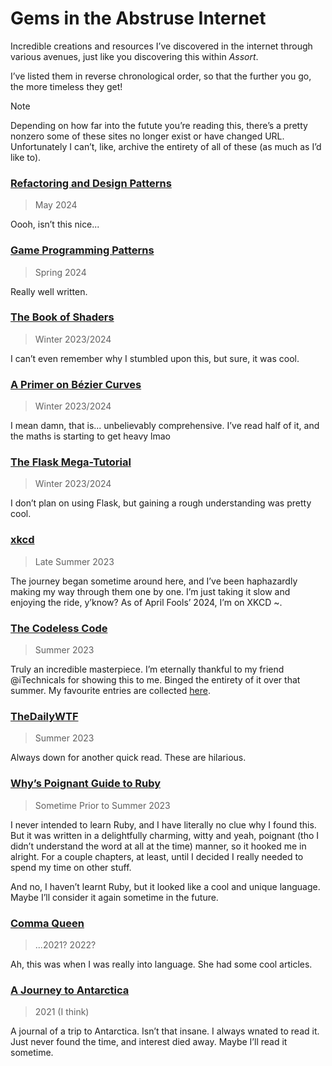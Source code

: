 # Gems in the Abstruse Internet
<!-- #QUARK live!
  EXPORT: lists/internet-gems
  STYLE: dev
  DUALITY: dark
  INDEX: lists dev
-->

<!-- #QUARK synopsis? -->
<!-- #QUARK only?
A collection of incredible creations, resources, sites and articles I’ve discovered in the internet
     #QUARK only. -->
<!-- #QUARK synopsis. -->

<!-- #QUARK leave? -->
Incredible creations and resources I’ve discovered in the internet through various avenues, just like you discovering this within *Assort*.
<!-- #QUARK leave. -->

I’ve listed them in reverse chronological order, so that the further you go, the more timeless they get!

> [!Note]
> Depending on how far into the futute you’re reading this, there’s a pretty nonzero some of these sites no longer exist or have changed URL. Unfortunately I can’t, like, archive the entirety of all of these (as much as I’d like to).

<!-- #QUARK note? -->
<!-- #QUARK only?
There is fsr an especially poignant feeling I’m filled with when archiving these steadily ageing websites. Maybe it’s cuz I’m Gen Z, and I witnessed the internet reverse-mature from its emo teenage years to the... well, whatever the internet of today is.

I don’t know, there’s just something so nostalgic and innocent about the content-filled, cool-in-its-own-way design of the websites of the 2000s. That feeling’s especially invoked in me by *The Codeless Code* and old reddit.

That stuff’s becoming ancient history now...
     #QUARK only. -->
<!-- #QUARK note. -->

### [Refactoring and Design Patterns](https://refactoring.guru/)
<!-- #QUARK caption? -->
> May 2024
<!-- #QUARK caption. -->

Oooh, isn’t this nice...

### [Game Programming Patterns](https://gameprogrammingpatterns.com)
<!-- #QUARK caption? -->
> Spring 2024
<!-- #QUARK caption. -->

Really well written.

### [The Book of Shaders](https://thebookofshaders.com)
<!-- #QUARK caption? -->
> Winter 2023/2024
<!-- #QUARK caption. -->

I can’t even remember why I stumbled upon this, but sure, it was cool.

### [A Primer on Bézier Curves](https://pomax.github.io/bezierinfo)
<!-- #QUARK caption? -->
> Winter 2023/2024
<!-- #QUARK caption. -->

I mean damn, that is... unbelievably comprehensive. I’ve read half of it, and the maths is starting to get heavy lmao

### [The Flask Mega-Tutorial](https://blog.miguelgrinberg.com/post/the-flask-mega-tutorial-part-i-hello-world)
<!-- #QUARK caption? -->
> Winter 2023/2024
<!-- #QUARK caption. -->

I don’t plan on using Flask, but gaining a rough understanding was pretty cool.

### [xkcd](https://xkcd.com)
<!-- #QUARK caption? -->
> Late Summer 2023
<!-- #QUARK caption. -->

The journey began sometime around here, and I’ve been haphazardly making my way through them one by one. I’m just taking it slow and enjoying the ride, y’know? As of April Fools’ 2024, I’m on XKCD ~.

### [The Codeless Code](http://thecodelesscode.com/contents)
<!-- #QUARK caption? -->
> Summer 2023
<!-- #QUARK caption. -->

Truly an incredible masterpiece. I’m eternally thankful to my friend @iTechnicals for showing this to me. Binged the entirety of it over that summer. My favourite entries are collected [here](Codeless%20Code.md).

### [TheDailyWTF](https://thedailywtf.com/)
<!-- #QUARK caption? -->
> Summer 2023
<!-- #QUARK caption. -->

Always down for another quick read. These are hilarious.

### [Why’s Poignant Guide to Ruby](https://poignant.guide)
<!-- #QUARK caption? -->
> Sometime Prior to Summer 2023
<!-- #QUARK caption. -->

I never intended to learn Ruby, and I have literally no clue why I found this. But it was written in a delightfully charming, witty and yeah, poignant (tho I didn’t understand the word at all at the time) manner, so it hooked me in alright. For a couple chapters, at least, until I decided I really needed to spend my time on other stuff.

And no, I haven’t learnt Ruby, but it looked like a cool and unique language. Maybe I’ll consider it again sometime in the future.

### [Comma Queen](https://www.newyorker.com/culture/comma-queen)
<!-- #QUARK caption? -->
> ...2021? 2022?
<!-- #QUARK caption. -->

Ah, this was when I was really into language. She had some cool articles.

### [A Journey to Antarctica](http://mironline.org/ice-diaries-a-journey-to-antarctica/)
<!-- #QUARK caption? -->
> 2021 (I think)
<!-- #QUARK caption. -->

A journal of a trip to Antarctica. Isn’t that insane. I always wnated to read it. Just never found the time, and interest died away. Maybe I’ll read it sometime.


<br>
